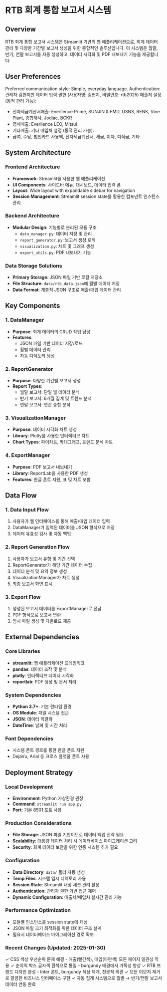# RTB 회계 통합 보고서 시스템

## Overview

RTB 회계 통합 보고서 시스템은 Streamlit 기반의 웹 애플리케이션으로, 회계 데이터 관리 및 다양한 기간별 보고서 생성을 위한 종합적인 솔루션입니다. 이 시스템은 월말, 반기, 연말 보고서를 자동 생성하고, 데이터 시각화 및 PDF 내보내기 기능을 제공합니다.

## User Preferences

Preferred communication style: Simple, everyday language.
Authentication: 관리자 김현지만 데이터 입력 권한 (사용자명: 김현지, 비밀번호: rtb2025)
매출처 설정 (동적 관리 가능): 
- 전자세금계산서매출: Everllence Prime, SUNJIN & FMD, USNS, RENK, Vine Plant, 종합해사, Jodiac, BCKR
- 영세매출: Everllence LEO, Mitsui
- 기타매출: 기타
매입처 설정 (동적 관리 가능):
- 급여, 수당, 법인카드 사용액, 전자세금계산서, 세금, 이자, 퇴직금, 기타

## System Architecture

### Frontend Architecture
- **Framework**: Streamlit을 사용한 웹 애플리케이션
- **UI Components**: 사이드바 메뉴, 대시보드, 데이터 입력 폼
- **Layout**: Wide layout with expandable sidebar for navigation
- **Session Management**: Streamlit session state를 활용한 컴포넌트 인스턴스 관리

### Backend Architecture
- **Modular Design**: 기능별로 분리된 모듈 구조
  - `data_manager.py`: 데이터 저장 및 관리
  - `report_generator.py`: 보고서 생성 로직
  - `visualization.py`: 차트 및 그래프 생성
  - `export_utils.py`: PDF 내보내기 기능

### Data Storage Solutions
- **Primary Storage**: JSON 파일 기반 로컬 저장소
- **File Structure**: `data/rtb_data.json`에 월별 데이터 저장
- **Data Format**: 계층적 JSON 구조로 매출/매입 데이터 관리

## Key Components

### 1. DataManager
- **Purpose**: 회계 데이터의 CRUD 작업 담당
- **Features**: 
  - JSON 파일 기반 데이터 저장/로드
  - 월별 데이터 관리
  - 자동 디렉토리 생성

### 2. ReportGenerator
- **Purpose**: 다양한 기간별 보고서 생성
- **Report Types**:
  - 월말 보고서: 단일 월 데이터 분석
  - 반기 보고서: 6개월 집계 및 트렌드 분석
  - 연말 보고서: 연간 종합 분석

### 3. VisualizationManager
- **Purpose**: 데이터 시각화 차트 생성
- **Library**: Plotly를 사용한 인터랙티브 차트
- **Chart Types**: 파이차트, 막대그래프, 트렌드 분석 차트

### 4. ExportManager
- **Purpose**: PDF 보고서 내보내기
- **Library**: ReportLab을 사용한 PDF 생성
- **Features**: 한글 폰트 지원, 표 및 차트 포함

## Data Flow

### 1. Data Input Flow
1. 사용자가 웹 인터페이스를 통해 매출/매입 데이터 입력
2. DataManager가 입력된 데이터를 JSON 형식으로 저장
3. 데이터 유효성 검사 및 자동 백업

### 2. Report Generation Flow
1. 사용자가 보고서 유형 및 기간 선택
2. ReportGenerator가 해당 기간 데이터 수집
3. 데이터 분석 및 요약 정보 생성
4. VisualizationManager가 차트 생성
5. 최종 보고서 화면 표시

### 3. Export Flow
1. 생성된 보고서 데이터를 ExportManager로 전달
2. PDF 형식으로 보고서 변환
3. 임시 파일 생성 및 다운로드 제공

## External Dependencies

### Core Libraries
- **streamlit**: 웹 애플리케이션 프레임워크
- **pandas**: 데이터 조작 및 분석
- **plotly**: 인터랙티브 데이터 시각화
- **reportlab**: PDF 생성 및 문서 처리

### System Dependencies
- **Python 3.7+**: 기본 런타임 환경
- **OS Module**: 파일 시스템 접근
- **JSON**: 데이터 직렬화
- **DateTime**: 날짜 및 시간 처리

### Font Dependencies
- 시스템 폰트 경로를 통한 한글 폰트 지원
- DejaVu, Arial 등 크로스 플랫폼 폰트 사용

## Deployment Strategy

### Local Development
- **Environment**: Python 가상환경 권장
- **Command**: `streamlit run app.py`
- **Port**: 기본 8501 포트 사용

### Production Considerations
- **File Storage**: JSON 파일 기반이므로 데이터 백업 전략 필요
- **Scalability**: 대용량 데이터 처리 시 데이터베이스 마이그레이션 고려
- **Security**: 회계 데이터 보안을 위한 인증 시스템 추가 필요

### Configuration
- **Data Directory**: `data/` 폴더 자동 생성
- **Temp Files**: 시스템 임시 디렉토리 사용
- **Session State**: Streamlit 내장 세션 관리 활용
- **Authentication**: 관리자 권한 기반 접근 제어
- **Dynamic Configuration**: 매출처/매입처 실시간 관리 기능

### Performance Optimization
- 모듈별 인스턴스를 session state에 캐싱
- JSON 파일 크기 최적화를 위한 데이터 구조 설계
- 필요시 데이터베이스 마이그레이션 경로 확보

### Recent Changes (Updated: 2025-01-30)
✓ CSS 색상 우선순위 문제 해결 - 매출(빨간색), 매입(파란색) 모든 페이지 일관성 적용
✓ 순이익 박스 글자색 흰색으로 통일 - burgundy 배경에서 가독성 향상
✓ RTB 브랜드 디자인 완성 - Inter 폰트, burgundy 색상 체계, 전문적 외관
✓ 모든 이모지 제거로 깔끔한 비즈니스 인터페이스 구현
✓ 자동 집계 시스템으로 월별 → 반기/연말 보고서 데이터 연동 완료